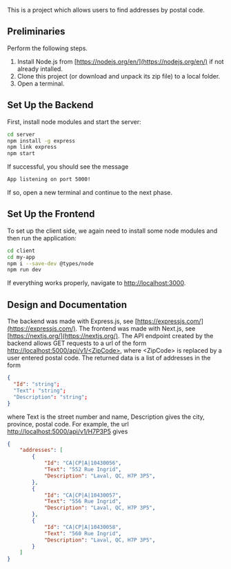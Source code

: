 This is a project which allows users to find addresses by postal code. 

## Preliminaries
Perform the following steps.
1. Install Node.js from [https://nodejs.org/en/](https://nodejs.org/en/) if not already intalled.
2. Clone this project (or download and unpack its zip file) to a local folder.
3. Open a terminal.

## Set Up the Backend
First, install node modules and start the server:
```bash
cd server
npm install -g express
npm link express
npm start
```
If successful, you should see the message
```bash
App listening on port 5000!
```
If so, open a new terminal and continue to the next phase.

## Set Up the Frontend
To set up the client side, we again need to install some node modules and then run the application:
```bash
cd client
cd my-app
npm i --save-dev @types/node
npm run dev
```
If everything works properly, navigate to [http://localhost:3000](http://localhost:3000).   

## Design and Documentation

 The backend was made with Express.js, see [https://expressjs.com/](https://expressjs.com/). The frontend was made with Next.js, see [https://nextjs.org/](https://nextjs.org/). The API endpoint created by the backend allows GET requests to a url of the form [http://localhost:5000/api/v1/\<ZipCode\>](http://localhost:5000/api/v1/\<ZipCode\>), where \<ZipCode\> is replaced by a user entered postal code. 
The returned data is a list of addresses in the form 
```json
{
  "Id": "string";
  "Text": "string";
  "Description": "string";
}
```
where Text is the street number and name, Description gives the city, province, postal code. For example, the url [http://localhost:5000/api/v1/H7P3P5](http://localhost:5000/api/v1/H7P3P5) gives 

```json
{
    "addresses": [
        {
            "Id": "CA|CP|A|10430056",
            "Text": "552 Rue Ingrid",
            "Description": "Laval, QC, H7P 3P5",
        },
        {
            "Id": "CA|CP|A|10430057",
            "Text": "556 Rue Ingrid",
            "Description": "Laval, QC, H7P 3P5",
        },
        {
            "Id": "CA|CP|A|10430058",
            "Text": "560 Rue Ingrid",
            "Description": "Laval, QC, H7P 3P5",
        }
    ]
}
```

 

